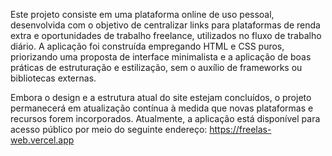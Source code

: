 Este projeto consiste em uma plataforma online de uso pessoal, desenvolvida com o objetivo de centralizar links para plataformas de renda extra e oportunidades de trabalho freelance, utilizados no fluxo de trabalho diário. A aplicação foi construída empregando HTML e CSS puros, priorizando uma proposta de interface minimalista e a aplicação de boas práticas de estruturação e estilização, sem o auxílio de frameworks ou bibliotecas externas.

Embora o design e a estrutura atual do site estejam concluídos, o projeto permanecerá em atualização contínua à medida que novas plataformas e recursos forem incorporados. Atualmente, a aplicação está disponível para acesso público por meio do seguinte endereço: https://freelas-web.vercel.app
